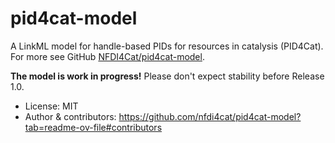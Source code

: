 # pid4cat-model

A LinkML model for handle-based PIDs for resources in catalysis (PID4Cat).
For more see GitHub [NFDI4Cat/pid4cat-model](ttps://github.org/nfid4cat/pid4cat-model).

**The model is work in progress!** Please don't expect stability before Release 1.0.

- License: MIT
- Author & contributors: https://github.com/nfdi4cat/pid4cat-model?tab=readme-ov-file#contributors
